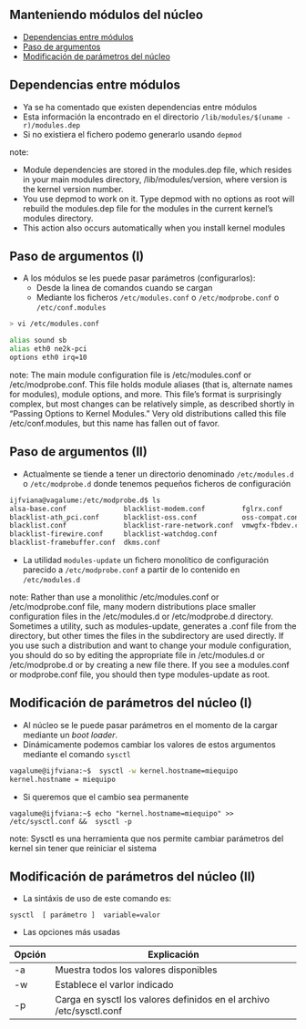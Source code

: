 ## Manteniendo módulos del núcleo

* [Dependencias entre módulos](#/7/1)
* [Paso de argumentos](#/7/2)
* [Modificación de parámetros del núcleo](l#/7/4)



## Dependencias entre módulos

* Ya se ha comentado que existen dependencias entre módulos
* Esta información la encontrado en el directorio `/lib/modules/$(uname -r)/modules.dep`
* Si no existiera el fichero podemo generarlo usando `depmod`

note:
* Module dependencies are stored in the modules.dep file, which resides in your main modules directory, /lib/modules/version, where version is the kernel version number. 
* You use depmod to work on it. Type depmod with no options as root will rebuild the modules.dep file for the modules in the current kernel’s modules directory.
* This action also occurs automatically when you install kernel modules



## Paso de argumentos (I)

* A los módulos se les puede pasar parámetros (configurarlos):
  * Desde la linea de comandos cuando se cargan
  * Mediante los ficheros `/etc/modules.conf` o `/etc/modprobe.conf` o `/etc/conf.modules`
  
``` bash
> vi /etc/modules.conf

alias sound sb
alias eth0 ne2k-pci
options eth0 irq=10
```
    
note:
The main module configuration file is /etc/modules.conf or /etc/modprobe.conf. This file
holds module aliases (that is, alternate names for modules), module options, and more. This file’s
format is surprisingly complex, but most changes can be relatively simple, as described shortly 
in “Passing Options to Kernel Modules.” Very old distributions called this file /etc/conf.modules, 
but this name has fallen out of favor.



## Paso de argumentos (II)

* Actualmente se tiende a tener un directorio denominado `/etc/modules.d` o `/etc/modprobe.d` donde tenemos pequeños ficheros de configuración

```bash
ijfviana@vagalume:/etc/modprobe.d$ ls
alsa-base.conf              blacklist-modem.conf         fglrx.conf
blacklist-ath_pci.conf      blacklist-oss.conf           oss-compat.conf
blacklist.conf              blacklist-rare-network.conf  vmwgfx-fbdev.conf
blacklist-firewire.conf     blacklist-watchdog.conf
blacklist-framebuffer.conf  dkms.conf
```

* La utilidad `modules-update` un fichero monolítico de configuración parecido a `/etc/modprobe.conf` a partir de lo contenido en `/etc/modules.d`

note:
Rather than use a monolithic /etc/modules.conf or /etc/modprobe.conf file, many modern distributions place 
smaller configuration files in the /etc/modules.d or /etc/modprobe.d directory. Sometimes a utility, such
 as modules-update, generates a .conf file from the directory, but other times the files in the subdirectory
are used directly. If you use such a distribution and want to change your module configuration, you should 
do so by editing the appropriate file in /etc/modules.d or /etc/modprobe.d or by creating a new file there.
 If you see a modules.conf or modprobe.conf file, you should then type modules-update as root.



## Modificación de parámetros del núcleo (I)

* Al núcleo se le puede pasar parámetros en el momento de la cargar mediante un  *boot loader*.
* Dinámicamente podemos cambiar los valores de estos argumentos mediante el comando `sysctl`
```bash
vagalume@ijfviana:~$  sysctl -w kernel.hostname=miequipo
kernel.hostname = miequipo
```
* Si queremos que el cambio sea permanente 
```
vagalume@ijfviana:~$ echo "kernel.hostname=miequipo" >> /etc/sysctl.conf &&  sysctl -p
```

note:
Sysctl es una herramienta que nos permite cambiar parámetros del kernel sin tener que reiniciar el sistema



## Modificación de parámetros del núcleo (II)
* La sintáxis de uso de este comando es:
```
sysctl  [ parámetro ]  variable=valor
```
* Las opciones más usadas

| Opción      |  Explicación |
|------------|--------------|
| -a         | Muestra todos los valores disponibles 
| -w         | Establece el varlor indicado
| -p         | Carga en sysctl  los valores definidos en el archivo /etc/sysctl.conf
